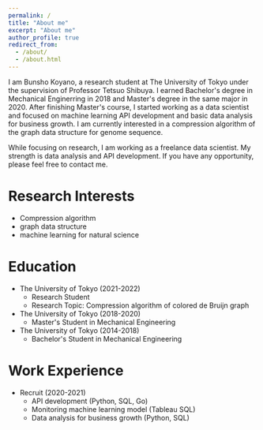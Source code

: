 ```yaml
---
permalink: /
title: "About me"
excerpt: "About me"
author_profile: true
redirect_from:
  - /about/
  - /about.html
---
```


I am Bunsho Koyano, a research student at The University of Tokyo under the supervision of Professor Tetsuo Shibuya. I earned Bachelor's degree in Mechanical Enginerring in 2018 and Master's degree in the same major in 2020. After finishing Master's course, I started working as a data scientist and focused on machine learning API development and basic data analysis for business growth. I am currently interested in a compression algorithm of the graph data structure for genome sequence.

While focusing on research, I am working as a freelance data scientist. My strength is data analysis and API development. If you have any opportunity, please feel free to contact me.

# Research Interests

- Compression algorithm
- graph data structure
- machine learning for natural science

# Education

- The University of Tokyo (2021-2022)
  - Research Student
  - Research Topic: Compression algorithm of colored de Bruijn graph
- The University of Tokyo (2018-2020)
  - Master's Student in Mechanical Engineering
- The University of Tokyo (2014-2018)
  - Bachelor's Student in Mechanical Engineering

# Work Experience

- Recruit (2020-2021)
  - API development (Python, SQL, Go)
  - Monitoring machine learning model (Tableau SQL)
  - Data analysis for business growth (Python, SQL)
